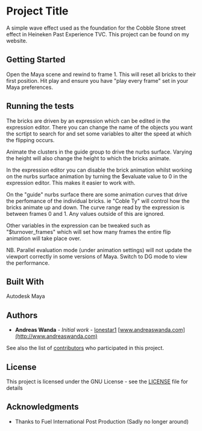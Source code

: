 # Project Title

A simple wave effect used as the foundation for the Cobble Stone street effect in Heineken Past Experience TVC. This project can be found on my website.

## Getting Started

Open the Maya scene and rewind to frame 1. This will reset all bricks to their first position. Hit play and ensure you have "play every frame" set in your Maya preferences.

## Running the tests

The bricks are driven by an expression which can be edited in the expression editor. There you can change the name of the objects you want the scrtipt to search for and set some variables to alter the speed at which the flipping occurs. 

Animate the clusters in the guide group to drive the nurbs surface. Varying the height will also change the height to which the bricks animate. 

In the expression editor you can disable the brick animation whilst working on the nurbs surface animation by turning the $evaluate value to 0 in the expression editor. This makes it easier to work with. 

On the "guide" nurbs surface there are some animation curves that drive the perfomance of the individual bricks. ie "Coble Ty" will control how the bricks animate up and down. The curve range read by the expression is between frames 0 and 1. Any values outside of this are ignored. 

Other variables in the expression can be tweaked such as "$turnover_frames" which will set how many frames the entire flip animation will take place over.

NB. Parallel evaluation mode (under animation settings) will not update the viewport correctly in some versions of Maya. Switch to DG mode to view the performance.

## Built With

Autodesk Maya

## Authors

* **Andreas Wanda** - *Initial work* - [lonestar1](https://github.com/lonestar1)
[www.andreaswanda.com](http://www.andreaswanda.com)

See also the list of [contributors](https://github.com/your/project/contributors) who participated in this project.

## License

This project is licensed under the GNU License - see the [LICENSE](LICENSE) file for details

## Acknowledgments

* Thanks to Fuel International Post Production (Sadly no longer around)
